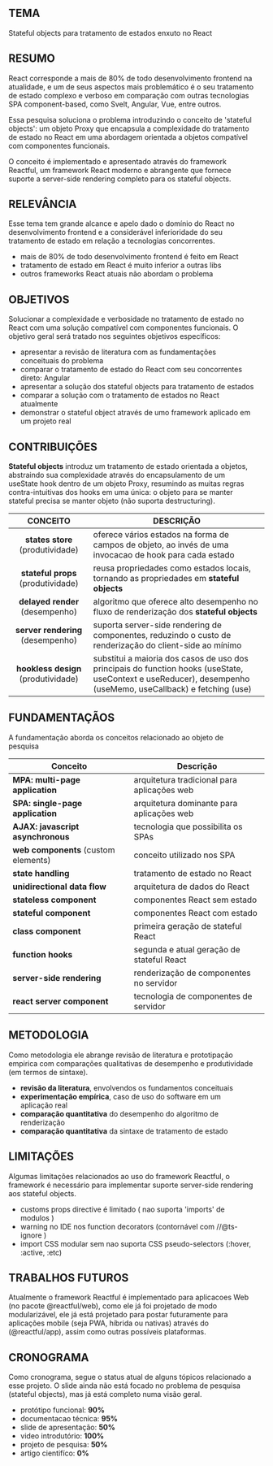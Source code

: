 <style>
@import url(./overview.css);

body {
    width: 700px !important;
    margin: 0 auto !important;
}

body > * { margin-right: 20px; }
</style>

## TEMA

Stateful objects para tratamento de estados enxuto no React

## RESUMO

React corresponde a mais de 80% de todo desenvolvimento frontend na atualidade, e um de seus aspectos mais problemático é o seu tratamento de estado complexo e verboso em comparação com outras tecnologias SPA component-based, como Svelt, Angular, Vue, entre outros.

Essa pesquisa soluciona o problema introduzindo o conceito de 'stateful objects': um objeto Proxy que encapsula a complexidade do tratamento de estado no React em uma abordagem orientada a objetos compatível com componentes funcionais.

O conceito é implementado e apresentado através do framework Reactful, um framework React moderno e abrangente que fornece suporte a server-side rendering completo para os stateful objects.

## RELEVÂNCIA

Esse tema tem grande alcance e apelo dado o domínio do React no desenvolvimento frontend e a considerável inferioridade do seu tratamento de estado em relação a tecnologias concorrentes.

- mais de 80% de todo desenvolvimento frontend é feito em React
- tratamento de estado em React é muito inferior a outras libs
- outros frameworks React atuais não abordam o problema

## OBJETIVOS
Solucionar a complexidade e verbosidade no tratamento de estado no React com uma solução compatível com componentes funcionais. O objetivo geral será tratado nos seguintes objetivos específicos:

- apresentar a revisão de literatura com as fundamentações conceituais do problema
- comparar o tratamento de estado do React com seu concorrentes direto: Angular
- apresentar a solução dos stateful objects para tratamento de estados
- comparar a solução com o tratamento de estados no React atualmente
- demonstrar o stateful object através de umo framework aplicado em um projeto real

## CONTRIBUIÇÕES

**Stateful objects** introduz um tratamento de estado orientada a objetos, abstraindo sua complexidade através do encapsulamento de um useState hook dentro de um objeto Proxy, resumindo as muitas regras contra-intuitivas dos hooks em uma única: o objeto para se manter stateful precisa se manter objeto (não suporta destructuring).

CONCEITO | DESCRIÇÃO |
|:-:|-|
| **states store** (produtividade) | oferece vários estados na forma de campos de objeto, ao invés de uma invocacao de hook para cada estado |
| **stateful props** (produtividade) | reusa propriedades como estados locais, tornando as propriedades em **stateful objects** |
| **delayed render** (desempenho) | algoritmo que oferece alto desempenho no fluxo de renderização dos **stateful objects** |
| **server rendering** (desempenho) | suporta server-side rendering de componentes, reduzindo o custo de renderização do client-side ao mínimo |
| **hookless design** (produtividade) | substitui a maioria dos casos de uso dos principais do function hooks (useState, useContext e useReducer), desempenho (useMemo, useCallback) e fetching (use) |

## FUNDAMENTAÇÃOS

A fundamentação aborda os conceitos relacionado ao objeto de pesquisa

| Conceito | Descrição |
|-|-|
| **MPA: multi-page application** | arquitetura tradicional para aplicações web  |
| **SPA: single-page application** | arquitetura dominante para aplicações web |
| **AJAX: javascript asynchronous** | tecnologia que possibilita os SPAs |
| **web components** (custom elements) | conceito utilizado nos SPA |
| **state handling** | tratamento de estado no React |
| **unidirectional data flow** | arquitetura de dados do React |
| **stateless component** | componentes React sem estado |
| **stateful component** | componentes React com estado  |
| **class component**| primeira geração de stateful React |
| **function hooks**| segunda e atual geração de stateful React |
| **server-side rendering** | renderização de componentes no servidor |
| **react server component** | tecnologia de componentes de servidor |

## METODOLOGIA

Como metodologia ele abrange revisão de literatura e prototipação empirica com comparações qualitativas de desempenho e produtividade (em termos de sintaxe).

- **revisão da literatura**, envolvendos os fundamentos conceituais
- **experimentação empírica**, caso de uso do software em um aplicação real
- **comparação quantitativa** do desempenho do algoritmo de renderização
- **comparação quantitativa** da sintaxe de tratamento de estado

## LIMITAÇÕES

Algumas limitações relacionados ao uso do framework Reactful, o framework é necessário para implementar suporte server-side rendering aos stateful objects.

- customs props directive é limitado ( nao suporta 'imports' de modulos )
- warning no IDE nos function decorators (contornável com //@ts-ignore )
- import CSS modular sem nao suporta CSS pseudo-selectors (:hover, :active, :etc)

## TRABALHOS FUTUROS

Atualmente o framework Reactful é implementado para aplicacoes Web (no pacote @reactful/web), como ele já foi projetado de modo modularizável, ele já está projetado para postar futuramente para aplicações mobile (seja PWA, híbrida ou nativas) através do (@reactful/app), assim como outras possíveis plataformas.

## CRONOGRAMA

Como cronograma, segue o status atual de alguns tópicos relacionado a esse projeto. O slide ainda não está focado no problema de pesquisa (stateful objects), mas já está completo numa visão geral.

- protótipo funcional: **90%**
- documentacao técnica: **95%**
- slide de apresentação: **50%** 
- video introdutório: **100%**
- projeto de pesquisa: **50%**
- artigo cientifíco: **0%**

<br><br>
